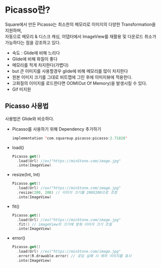 # Picasso란?
Square에서 만든 Picasso는 최소한의 메모리로 이미지의 다양한 Transformation을 지원하며, <br>
자동으로 메모리 & 디스크 캐싱, 어댑터에서 ImageView를 재활용 및 다운로드 취소가 가능하다는 점을 강조하고 있다.

- 속도 : Glide에 비해 느리다
- Glide에 비해 화질이 좋다
- 메모리를 적게 차지한다(가볍다)
- but 큰 이미지를 사용할경우 glide에 비해 메모리를 많이 차지한다
- 원본 이미지 크기를 그대로 비트맵에 그린 후에 이미지뷰에 적용한다.
- 고화질의 이미지를 로드한다면 OOM(Out Of Memory)을 발생시킬 수 있다.
- Gif 미지원

## Picasso 사용법
사용법은 Glide와 비슷하다.

- Picasso를 사용하기 위해 Dependency 추가하기
  ```kotlin
  implementation 'com.squareup.picasso:picasso:2.71828'
  ```
- load()
  ```kotlin
  Picasso.get()
    .load(Url) //ex)"https://minStone.com/image.jpg"
    .into(ImageView) 
  ```
- resize(Int, Int)
  ```kotlin
  Picasso.get()
    .load(Url) //ex)"https://minStone.com/image.jpg"
    .resize(200, 200) // 이미지 크기를 200X200으로 조정
    .into(ImageView) 
  ```
  
- fit()
  ```kotlin
  Picasso.get()
    .load(Url) //ex)"https://minStone.com/image.jpg"
    .fit() // imageView의 크기에 맞춰 이미지 크기 조절
    .into(ImageView) 
  ```
- error()
  ```kotlin
  Picasso.get()
    .load(Url) //ex)"https://minStone.com/image.jpg"
    .error(R.drawable.error) // 로딩 실패 시 에러 이미지를 표시
    .into(ImageView) 
  ```